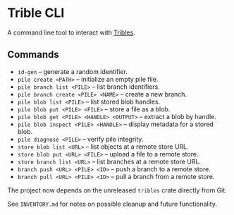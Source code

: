 # Trible CLI

A command line tool to interact with [Tribles](https://github.com/triblespace/tribles-rust).

## Commands

- `id-gen` – generate a random identifier.
- `pile create <PATH>` – initialize an empty pile file.
- `pile branch list <PILE>` – list branch identifiers.
- `pile branch create <PILE> <NAME>` – create a new branch.
- `pile blob list <PILE>` – list stored blob handles.
- `pile blob put <PILE> <FILE>` – store a file as a blob.
- `pile blob get <PILE> <HANDLE> <OUTPUT>` – extract a blob by handle.
- `pile blob inspect <PILE> <HANDLE>` – display metadata for a stored blob.
- `pile diagnose <PILE>` – verify pile integrity.
- `store blob list <URL>` – list objects at a remote store URL.
- `store blob put <URL> <FILE>` – upload a file to a remote store.
- `store branch list <URL>` – list branches at a remote store URL.
- `branch push <URL> <PILE> <ID>` – push a branch to a remote store.
- `branch pull <URL> <PILE> <ID>` – pull a branch from a remote store.

The project now depends on the unreleased `tribles` crate directly from Git.

See `INVENTORY.md` for notes on possible cleanup and future functionality.
